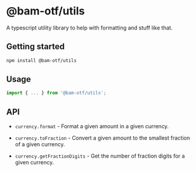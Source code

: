 # @bam-otf/utils

A typescript utility library to help with formatting and stuff like that.

## Getting started

```bash
npm install @bam-otf/utils
```

## Usage

```js
import { ... } from '@bam-otf/utils';
```

## API

- `currency.format` - Format a given amount in a given currency.

- `currency.toFraction` - Convert a given amount to the smallest fraction of a
  given currency.

- `currency.getFractionDigits` - Get the number of fraction digits for a given
  currency.

